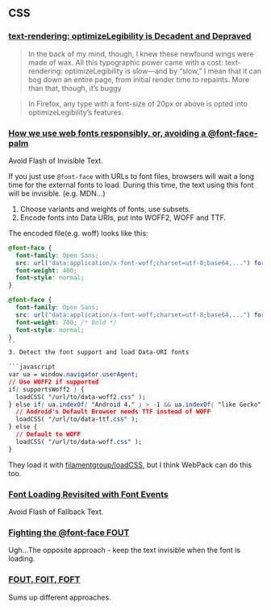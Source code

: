 ## CSS

### [text-rendering: optimizeLegibility is Decadent and Depraved](http://bocoup.com/weblog/text-rendering/)

> In the back of my mind, though, I knew these newfound wings were made of wax. All this typographic power came with a cost: text-rendering: optimizeLegibility is slow—and by “slow,” I mean that it can bog down an entire page, from initial render time to repaints. More than that, though, it’s buggy

> In Firefox, any type with a font-size of 20px or above is opted into optimizeLegibility’s features.

### [How we use web fonts responsibly, or, avoiding a @font-face-palm](http://www.filamentgroup.com/lab/font-loading.html)

Avoid Flash of Invisible Text.

If you just use `@font-face` with URLs to font files, browsers will wait a long time for the external fonts to load. During this time, the text using this font will be invisible. (e.g. MDN...)

1. Choose variants and weights of fonts, use subsets.
2. Encode fonts into Data URIs, put into WOFF2, WOFF and TTF.

  The encoded file(e.g. woff) looks like this:

  ```css
  @font-face {
    font-family: Open Sans;
    src: url("data:application/x-font-woff;charset=utf-8;base64,...") format("woff");
    font-weight: 400;
    font-style: normal;
  }

  @font-face {
    font-family: Open Sans;
    src: url("data:application/x-font-woff;charset=utf-8;base64,...") format("woff");
    font-weight: 700; /* Bold */
    font-style: normal;
  }
  ``
3. Detect the font support and load Data-URI fonts

  ```javascript
  var ua = window.navigator.userAgent;
  // Use WOFF2 if supported
  if( supportsWoff2 ) {
    loadCSS( "/url/to/data-woff2.css" );
  } else if( ua.indexOf( "Android 4." ) > -1 && ua.indexOf( "like Gecko" ) > -1 && ua.indexOf( "Chrome" ) === -1 ) {
    // Android's Default Browser needs TTF instead of WOFF
    loadCSS( "/url/to/data-ttf.css" );
  } else {
    // Default to WOFF
    loadCSS( "/url/to/data-woff.css" );
  }
  ```

  They load it with [filamentgroup/loadCSS](https://github.com/filamentgroup/loadCSS), but I think WebPack can do this too.

### [Font Loading Revisited with Font Events](http://www.filamentgroup.com/lab/font-events.html)

Avoid Flash of Fallback Text.

### [Fighting the @font-face FOUT](http://www.paulirish.com/2009/fighting-the-font-face-fout)

Ugh...The opposite approach - keep the text invisible when the font is loading.

### [FOUT, FOIT, FOFT](https://css-tricks.com/fout-foit-foft/)

Sums up different approaches.